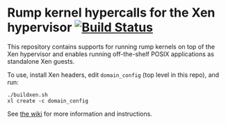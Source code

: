 Rump kernel hypercalls for the Xen hypervisor [![Build Status](https://travis-ci.org/rumpkernel/rumpuser-xen.png?branch=master)](https://travis-ci.org/rumpkernel/rumpuser-xen)
=============================================

This repository contains supports for running rump kernels on top of the
Xen hypervisor and enables running off-the-shelf POSIX applications as
standalone Xen guests.

To use, install Xen headers, edit `domain_config` (top level in this
repo), and run:
````
./buildxen.sh
xl create -c domain_config
````

See [the wiki](http://wiki.rumpkernel.org/Repo:-rumprun-xen) for more
information and instructions.
